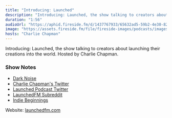 ```yaml
---
title: "Introducing: Launched"
description: "Introducing: Launched, the show talking to creators about launching their creations into the world.  Hosted by Charlie Chapman."
duration: "1:56"
audioUrl: "https://aphid.fireside.fm/d/1437767933/65632ad5-59b2-4e30-82d1-13845dce07dd/3cdd73a4-0818-459b-a4e9-523e34ec9615.mp3"
image: "https://assets.fireside.fm/file/fireside-images/podcasts/images/6/65632ad5-59b2-4e30-82d1-13845dce07dd/episodes/3/3cdd73a4-0818-459b-a4e9-523e34ec9615/cover.jpg?v=1"
hosts: "Charlie Chapman"
---
```


<p>Introducing: Launched, the show talking to creators about launching their creations into the world.  Hosted by Charlie Chapman.</p>

<h3>Show Notes</h3>

<ul>
<li><a href="https://darknoise.app" rel="nofollow">Dark Noise</a></li>
<li><a href="https://twitter.com/_chuckyc" rel="nofollow">Charlie Chapman&#39;s Twitter</a></li>
<li><a href="https://twitter.com/launchedfm" rel="nofollow">Launched Podcast Twitter</a></li>
<li><a href="https://www.reddit.com/r/LaunchedFM/" rel="nofollow">LaunchedFM Subreddit</a></li>
<li><a href="https://indiebeginnings.net" rel="nofollow">Indie Beginnings</a></li>
</ul>

<p>Website: <a href="https://launchedfm.com" rel="nofollow">launchedfm.com</a></p>
